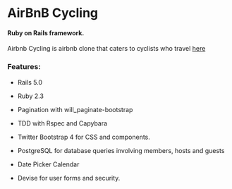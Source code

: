 # AirBnB Cycling

#### Ruby on Rails framework.

Airbnb Cycling is airbnb clone that caters to cyclists who travel [here](https://airbnb-cycling-pambw.herokuapp.com/) 

### Features:

* Rails 5.0

* Ruby 2.3

* Pagination with will_paginate-bootstrap

* TDD with Rspec and Capybara

* Twitter Bootstrap 4 for CSS and components.

* PostgreSQL for database queries involving members, hosts and guests

* Date Picker Calendar

* Devise for user forms and security.

